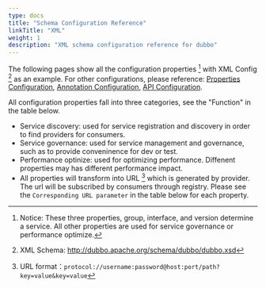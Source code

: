 ```yaml
---
type: docs
title: "Schema Configuration Reference"
linkTitle: "XML"
weight: 1
description: "XML schema configuration reference for dubbo"
---
```



The following pages show all the configuration properties [^2] with XML Config [^1] as an example.  For other configurations, please reference: [Properties Configuration](../../configuration/properties), [Annotation Configuration](../../configuration/annotation), [API Configuration](../../configuration/api).

All configuration properties fall into three categories, see the "Function" in the table below.

* Service discovery: used for service registration and discovery in order to find providers for consumers.
* Service governance: used for service management and governance, such as to provide conveninence for dev or test.
* Performance optinize: used for optimizing performance. Diffenent properties may has different performance impact.
* All properties will transform into URL [^3]  which is generated by provider. The url will be subscribed by consumers through registry. Please see the `Corresponding URL parameter` in the table below for each property.


[^1]: XML Schema: http://dubbo.apache.org/schema/dubbo/dubbo.xsd
[^2]: Notice: These three properties, group, interface, and version determine a service. All other properties are used for service governance or performance optimize.
[^3]: URL format：`protocol://username:password@host:port/path?key=value&key=value`

